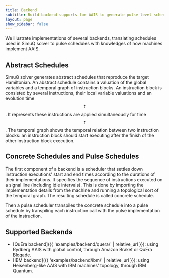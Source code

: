 ```yaml
---
title: Backend
subtitle: Build backend supports for AAIS to generate pulse-level schedules
layout: page
show_sidebar: false
---
```


We illustrate implementations of several backends, translating schedules used in SimuQ solver to pulse schedules with knowledges of how machines implement AAIS.

## Abstract Schedules

SimuQ solver generates abstract schedules that reproduce the target Hamiltonian. An abstract schedule contains a valuation of the global variables and a temporal graph of instruction blocks. An instruction block is consisted by several instructions, their local variable valuations and an evolution time $$t$$. It represents these instructions are applied simultaneously for time $$t$$. The temporal graph shows the temporal relation between two instruction blocks: an instruction block should start executing after the finish of the other instruction block execution.

## Concrete Schedules and Pulse Schedules

The first component of a backend is a scheduler that settles down instruction executions' start and end times according to the durations of their implementations. It specifies the sequence of instructions executed on a signal line (including idle intervals). This is done by importing the implementation details from the machine and running a topological sort of the temporal graph. The resulting schedule is called concrete schedule.

Then a pulse scheduler transpiles the concrete schedule into a pulse schedule by transpiling each instruction call with the pulse implementation of the instruction.

## Supported Backends

* [QuEra backend]({{ 'examples/backend/quera/' | relative_url }}): using Rydberg AAIS with global control, through Amazon Braket or QuEra Bloqade.
* [IBM backend]({{ 'examples/backend/ibm/' | relative_url }}): using Heisenberg-like AAIS with IBM machines' topology, through IBM Quantum.